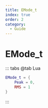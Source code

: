 ```yaml
---
title: EMode_t
index: true
order: 2
category:
  - Guide
---
```


# EMode_t
::: tabs
@tab Lua
```lua
EMode_t = {
    Peak = 0,
    RMS = 1
}
```
:::